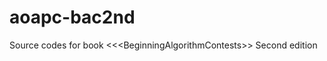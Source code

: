 aoapc-bac2nd
============

Source codes for book &lt;&lt;&lt;BeginningAlgorithmContests>> Second edition
